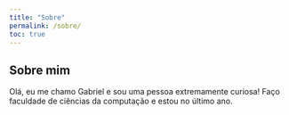 ```yaml
---
title: "Sobre"
permalink: /sobre/
toc: true
---
```


## Sobre mim

Olá, eu me chamo Gabriel e sou uma pessoa extremamente curiosa! Faço faculdade de ciências da computação e estou no último ano.